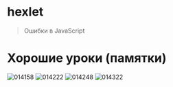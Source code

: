 # hexlet
> Ошибки в JavaScript
# Хорошие уроки (памятки)

![014158](https://user-images.githubusercontent.com/1074710/35649142-2bcde452-06e9-11e8-89ea-5c67d46512e1.png)
![014222](https://user-images.githubusercontent.com/1074710/35649144-2bf213a4-06e9-11e8-9143-9d14ec3b2c5a.png)
![014248](https://user-images.githubusercontent.com/1074710/35649145-2c19fca2-06e9-11e8-9e0e-145171ffe07d.png)
![014322](https://user-images.githubusercontent.com/1074710/35649146-2c873646-06e9-11e8-8c8e-3ae2c67d6afd.png)
